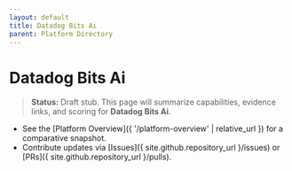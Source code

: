 ```yaml
---
layout: default
title: Datadog Bits Ai
parent: Platform Directory
---
```


# Datadog Bits Ai

> **Status:** Draft stub. This page will summarize capabilities, evidence links, and scoring for **Datadog Bits Ai**.

- See the [Platform Overview]({ '/platform-overview' | relative_url }) for a comparative snapshot.
- Contribute updates via [Issues]({ site.github.repository_url }/issues) or [PRs]({ site.github.repository_url }/pulls).
